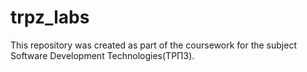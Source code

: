 # trpz_labs
This repository was created as part of the coursework for the subject Software Development Technologies(ТРПЗ).
